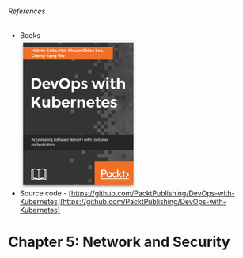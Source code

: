 ###### References
* Books <br>![](./img/cover.png)
* Source code - [https://github.com/PacktPublishing/DevOps-with-Kubernetes](https://github.com/PacktPublishing/DevOps-with-Kubernetes)

# Chapter 5: Network and Security